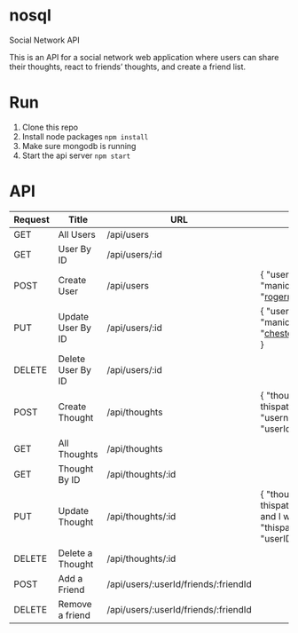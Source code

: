 # nosql

Social Network API

This is an API for a social network web application where users can share their thoughts, react to friends’ thoughts, and create a friend list.

# Run
1. Clone this repo
2. Install node packages ```npm install```
3. Make sure mongodb is running
4. Start the api server ```npm start```

# API

| Request | Title             | URL                                  | Body                                                                                                                                |
|---------|-------------------|--------------------------------------|-------------------------------------------------------------------------------------------------------------------------------------|
| GET     | All Users         | /api/users                           |                                                                                                                                     |
| GET     | User By ID        | /api/users/:id                       |                                                                                                                                     |
| POST    | Create User       | /api/users                           | { 	"username": "manicMailman", 	"email": "rogermeyers@gmail.com" }                                                                    |
| PUT     | Update User By ID | /api/users/:id                       | { 	"username": "manicMailman", 	"email": "chesterlampwick@gmail.com" }                                                                |
| DELETE  | Delete User By ID | /api/users/:id                       |                                                                                                                                     |
| POST    | Create Thought    | /api/thoughts                        | {   "thoughtText": "My name is thispatcher and I play music",   "username": "thispatcher",   "userId": "userID" }                   |
| GET     | All Thoughts      | /api/thoughts                        |                                                                                                                                     |
| GET     | Thought By ID     | /api/thoughts/:id                    |                                                                                                                                     |
| PUT     | Update Thought    | /api/thoughts/:id                    | {   "thoughtText": "My name is thispatcher and I play music, and I write code",   "username": "thispatcher",   "userId": "userID" } |
| DELETE  | Delete a Thought  | /api/thoughts/:id                    |                                                                                                                                     |
| POST    | Add a Friend      | /api/users/:userId/friends/:friendId |                                                                                                                                     |
| DELETE  | Remove a friend   | /api/users/:userId/friends/:friendId |                                                                                                                                     |